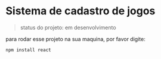 <h1>Sistema de cadastro de jogos</h1>

> status do projeto: em desenvolvimento
> 
para rodar esse projeto na sua maquina, por favor digite:

```
npm install react
```
